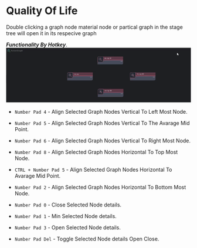 # Quality Of Life

Double clicking a graph node material node or partical graph in the stage tree will open it in its respecive graph

***Functionality By Hotkey***.
![Alt text](exts/mayaenite.tools.quality_of_life/data/align.gif)
- `Number Pad 4` - Align Selected Graph Nodes Vertical To Left Most Node.
- `Number Pad 5` - Align Selected Graph Nodes Vertical To The Avarage Mid Point.
- `Number Pad 6` - Align Selected Graph Nodes Vertical To Right Most Node.
- `Number Pad 8` - Align Selected Graph Nodes Horizontal To Top Most Node.
- `CTRL + Number Pad 5` - Align Selected Graph Nodes Horizontal To Avarage Mid Point.
- `Number Pad 2` - Align Selected Graph Nodes Horizontal To Bottom Most Node.

- `Number Pad 0` - Close Selected Node details.
- `Number Pad 1` - Min Selected Node details.
- `Number Pad 3` - Open Selected Node details.
- `Number Pad Del` - Toggle Selected Node details Open Close.